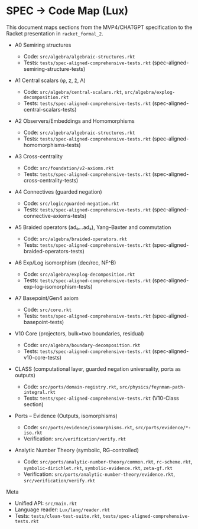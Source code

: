 <!-- (c) 2025 AI.IMPACT GmbH. Licensed under CC BY-NC-ND 4.0. Provided "as is" without warranties. No patent rights granted. Not for safety-critical use. -->

# SPEC → Code Map (Lux)

This document maps sections from the MVP4/CHATGPT specification to the Racket presentation in `racket_formal_2`.

- A0 Semiring structures
  - Code: `src/algebra/algebraic-structures.rkt`
  - Tests: `tests/spec-aligned-comprehensive-tests.rkt` (spec-aligned-semiring-structure-tests)

- A1 Central scalars (φ, z, z̄, Λ)
  - Code: `src/algebra/central-scalars.rkt`, `src/algebra/explog-decomposition.rkt`
  - Tests: `tests/spec-aligned-comprehensive-tests.rkt` (spec-aligned-central-scalars-tests)

- A2 Observers/Embeddings and Homomorphisms
  - Code: `src/algebra/algebraic-structures.rkt`
  - Tests: `tests/spec-aligned-comprehensive-tests.rkt` (spec-aligned-homomorphisms-tests)

- A3 Cross-centrality
  - Code: `src/foundation/v2-axioms.rkt`
  - Tests: `tests/spec-aligned-comprehensive-tests.rkt` (spec-aligned-cross-centrality-tests)

- A4 Connectives (guarded negation)
  - Code: `src/logic/guarded-negation.rkt`
  - Tests: `tests/spec-aligned-comprehensive-tests.rkt` (spec-aligned-connective-axioms-tests)

- A5 Braided operators (ad₀…ad₃), Yang–Baxter and commutation
  - Code: `src/algebra/braided-operators.rkt`
  - Tests: `tests/spec-aligned-comprehensive-tests.rkt` (spec-aligned-braided-operators-tests)

- A6 Exp/Log isomorphism (dec/rec, NF^B)
  - Code: `src/algebra/explog-decomposition.rkt`
  - Tests: `tests/spec-aligned-comprehensive-tests.rkt` (spec-aligned-exp-log-isomorphism-tests)

- A7 Basepoint/Gen4 axiom
  - Code: `src/core.rkt`
  - Tests: `tests/spec-aligned-comprehensive-tests.rkt` (spec-aligned-basepoint-tests)

- V10 Core (projectors, bulk=two boundaries, residual)
  - Code: `src/algebra/boundary-decomposition.rkt`
  - Tests: `tests/spec-aligned-comprehensive-tests.rkt` (spec-aligned-v10-core-tests)

- CLASS (computational layer, guarded negation universality, ports as outputs)
  - Code: `src/ports/domain-registry.rkt`, `src/physics/feynman-path-integral.rkt`
  - Tests: `tests/spec-aligned-comprehensive-tests.rkt` (V10-Class section)

- Ports – Evidence (Outputs, isomorphisms)
  - Code: `src/ports/evidence/isomorphisms.rkt`, `src/ports/evidence/*-iso.rkt`
  - Verification: `src/verification/verify.rkt`

- Analytic Number Theory (symbolic, RG-controlled)
  - Code: `src/ports/analytic-number-theory/common.rkt`, `rc-scheme.rkt`, `symbolic-dirichlet.rkt`, `symbolic-evidence.rkt`, `zeta-gf.rkt`
  - Verification: `src/ports/analytic-number-theory/evidence.rkt`, `src/verification/verify.rkt`

Meta
- Unified API: `src/main.rkt`
- Language reader: `Lux/lang/reader.rkt`
- Tests: `tests/clean-test-suite.rkt`, `tests/spec-aligned-comprehensive-tests.rkt`
